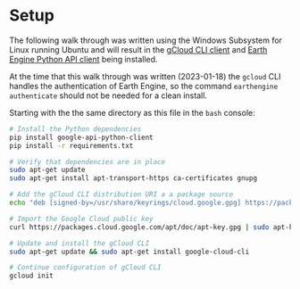 # Setup

The following walk through was written using the Windows Subsystem for Linux running Ubuntu and will result in the [gCloud CLI client](https://cloud.google.com/sdk/docs/install) and [Earth Engine Python API client](https://developers.google.com/earth-engine/guides/python_install) being installed.

At the time that this walk through was written (2023-01-18) the `gcloud` CLI handles the authentication of Earth Engine, so the command `earthengine authenticate` should not be needed for a clean install.

Starting with the the same directory as this file in the `bash` console:

```bash
# Install the Python dependencies
pip install google-api-python-client
pip install -r requirements.txt

# Verify that dependencies are in place
sudo apt-get update
sudo apt-get install apt-transport-https ca-certificates gnupg

# Add the gCloud CLI distribution URI a a package source
echo "deb [signed-by=/usr/share/keyrings/cloud.google.gpg] https://packages.cloud.google.com/apt cloud-sdk main" | sudo tee -a /etc/apt/sources.list.d/google-cloud-sdk.list

# Import the Google Cloud public key
curl https://packages.cloud.google.com/apt/doc/apt-key.gpg | sudo apt-key --keyring /usr/share/keyrings/cloud.google.gpg add -

# Update and install the gCloud CLI
sudo apt-get update && sudo apt-get install google-cloud-cli

# Continue configuration of gCloud CLI
gcloud init
```
